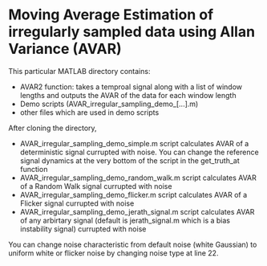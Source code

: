 Moving Average Estimation of irregularly sampled data using Allan Variance (AVAR)
==========================================================================

This particular MATLAB directory contains:
* AVAR2 function: takes a temproal signal along with a list of window lengths and outputs the AVAR of the data for each window length
* Demo scripts (AVAR_irregular_sampling_demo_[...].m)
* other files which are used in demo scripts

After cloning the directory,
* AVAR_irregular_sampling_demo_simple.m script calculates AVAR of a deterministic signal currupted with noise. You can change the reference signal dynamics at the very bottom of the script in the get_truth_at function
* AVAR_irregular_sampling_demo_random_walk.m script calculates AVAR of a Random Walk signal currupted with noise
* AVAR_irregular_sampling_demo_flicker.m script calculates AVAR of a Flicker signal currupted with noise
* AVAR_irregular_sampling_demo_jerath_signal.m script calculates AVAR of any arbirtary signal (default is jerath_signal.m which is a bias instability signal) currupted with noise

You can change noise characteristic from default noise (white Gaussian) to uniform white or flicker noise by changing noise type at line 22.


